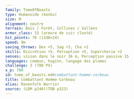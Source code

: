 ```yaml
---
family: TomeOfBeasts
type: Humanoïde (kenku)
size: M
alignment: neutre
terrain: Bois / Forêt, Collines / Vallées
armor_class: 15 (armure de cuir clouté)
hit_points: 78 (12d8+24)
speed: 9m
saving_throws: Dex +5, Sag +3, Cha +2
skills: Discrétion +5, Perception +5, Supercherie +2
senses: vision dans le noir 36 m, Perception passive 15
languages: commun, huginn, langage des plumes
challenge: 3 (700 PX)
x_p: 700
id: tome_of_beasts.md#combattant-homme-corbeau
title: Combattant Homme-Corbeau
alias: Ravenfolk Warrior
source: (LDM p240)(TOB p323)
---
```



